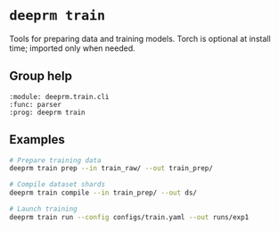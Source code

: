 # `deeprm train`

Tools for preparing data and training models. Torch is optional at install time; imported only when needed.

## Group help

```{argparse}
:module: deeprm.train.cli
:func: parser
:prog: deeprm train
```

## Examples

```bash
# Prepare training data
deeprm train prep --in train_raw/ --out train_prep/

# Compile dataset shards
deeprm train compile --in train_prep/ --out ds/

# Launch training
deeprm train run --config configs/train.yaml --out runs/exp1
```